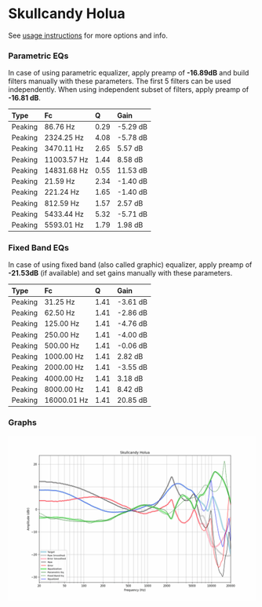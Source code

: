 # Skullcandy Holua
See [usage instructions](https://github.com/jaakkopasanen/AutoEq#usage) for more options and info.

### Parametric EQs
In case of using parametric equalizer, apply preamp of **-16.89dB** and build filters manually
with these parameters. The first 5 filters can be used independently.
When using independent subset of filters, apply preamp of **-16.81 dB**.

| Type    | Fc          |    Q | Gain     |
|:--------|:------------|:-----|:---------|
| Peaking | 86.76 Hz    | 0.29 | -5.29 dB |
| Peaking | 2324.25 Hz  | 4.08 | -5.78 dB |
| Peaking | 3470.11 Hz  | 2.65 | 5.57 dB  |
| Peaking | 11003.57 Hz | 1.44 | 8.58 dB  |
| Peaking | 14831.68 Hz | 0.55 | 11.53 dB |
| Peaking | 21.59 Hz    | 2.34 | -1.40 dB |
| Peaking | 221.24 Hz   | 1.65 | -1.40 dB |
| Peaking | 812.59 Hz   | 1.57 | 2.57 dB  |
| Peaking | 5433.44 Hz  | 5.32 | -5.71 dB |
| Peaking | 5593.01 Hz  | 1.79 | 1.98 dB  |

### Fixed Band EQs
In case of using fixed band (also called graphic) equalizer, apply preamp of **-21.53dB**
(if available) and set gains manually with these parameters.

| Type    | Fc          |    Q | Gain     |
|:--------|:------------|:-----|:---------|
| Peaking | 31.25 Hz    | 1.41 | -3.61 dB |
| Peaking | 62.50 Hz    | 1.41 | -2.86 dB |
| Peaking | 125.00 Hz   | 1.41 | -4.76 dB |
| Peaking | 250.00 Hz   | 1.41 | -4.00 dB |
| Peaking | 500.00 Hz   | 1.41 | -0.06 dB |
| Peaking | 1000.00 Hz  | 1.41 | 2.82 dB  |
| Peaking | 2000.00 Hz  | 1.41 | -3.55 dB |
| Peaking | 4000.00 Hz  | 1.41 | 3.18 dB  |
| Peaking | 8000.00 Hz  | 1.41 | 8.42 dB  |
| Peaking | 16000.01 Hz | 1.41 | 20.85 dB |

### Graphs
![](./Skullcandy%20Holua.png)
